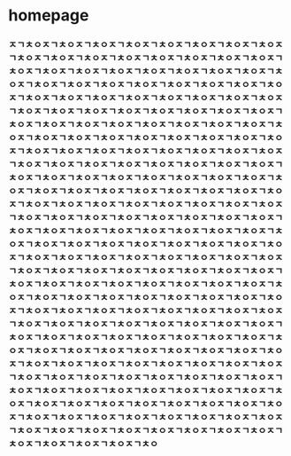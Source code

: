 # homepage
### ㅈㄱㅊㅇㅈㄱㅊㅇㅈㄱㅊㅇㅈㄱㅊㅇㅈㄱㅊㅇㅈㄱㅊㅇㅈㄱㅊㅇㅈㄱㅊㅇㅈㄱㅊㅇㅈㄱㅊㅇㅈㄱㅊㅇㅈㄱㅊㅇㅈㄱㅊㅇㅈㄱㅊㅇㅈㄱㅊㅇㅈㄱㅊㅇㅈㄱㅊㅇㅈㄱㅊㅇㅈㄱㅊㅇㅈㄱㅊㅇㅈㄱㅊㅇㅈㄱㅊㅇㅈㄱㅊㅇㅈㄱㅊㅇㅈㄱㅊㅇㅈㄱㅊㅇㅈㄱㅊㅇㅈㄱㅊㅇㅈㄱㅊㅇㅈㄱㅊㅇㅈㄱㅊㅇㅈㄱㅊㅇㅈㄱㅊㅇㅈㄱㅊㅇㅈㄱㅊㅇㅈㄱㅊㅇㅈㄱㅊㅇㅈㄱㅊㅇㅈㄱㅊㅇㅈㄱㅊㅇㅈㄱㅊㅇㅈㄱㅊㅇㅈㄱㅊㅇㅈㄱㅊㅇㅈㄱㅊㅇㅈㄱㅊㅇㅈㄱㅊㅇㅈㄱㅊㅇㅈㄱㅊㅇㅈㄱㅊㅇㅈㄱㅊㅇㅈㄱㅊㅇㅈㄱㅊㅇㅈㄱㅊㅇㅈㄱㅊㅇㅈㄱㅊㅇㅈㄱㅊㅇㅈㄱㅊㅇㅈㄱㅊㅇㅈㄱㅊㅇㅈㄱㅊㅇㅈㄱㅊㅇㅈㄱㅊㅇㅈㄱㅊㅇㅈㄱㅊㅇㅈㄱㅊㅇㅈㄱㅊㅇㅈㄱㅊㅇㅈㄱㅊㅇㅈㄱㅊㅇㅈㄱㅊㅇㅈㄱㅊㅇㅈㄱㅊㅇㅈㄱㅊㅇㅈㄱㅊㅇㅈㄱㅊㅇㅈㄱㅊㅇㅈㄱㅊㅇㅈㄱㅊㅇㅈㄱㅊㅇㅈㄱㅊㅇㅈㄱㅊㅇㅈㄱㅊㅇㅈㄱㅊㅇㅈㄱㅊㅇㅈㄱㅊㅇㅈㄱㅊㅇㅈㄱㅊㅇㅈㄱㅊㅇㅈㄱㅊㅇㅈㄱㅊㅇㅈㄱㅊㅇㅈㄱㅊㅇㅈㄱㅊㅇㅈㄱㅊㅇㅈㄱㅊㅇㅈㄱㅊㅇㅈㄱㅊㅇㅈㄱㅊㅇㅈㄱㅊㅇㅈㄱㅊㅇㅈㄱㅊㅇㅈㄱㅊㅇㅈㄱㅊㅇㅈㄱㅊㅇㅈㄱㅊㅇㅈㄱㅊㅇㅈㄱㅊㅇㅈㄱㅊㅇㅈㄱㅊㅇㅈㄱㅊㅇㅈㄱㅊㅇㅈㄱㅊㅇㅈㄱㅊㅇㅈㄱㅊㅇㅈㄱㅊㅇㅈㄱㅊㅇㅈㄱㅊㅇㅈㄱㅊㅇㅈㄱㅊㅇㅈㄱㅊㅇㅈㄱㅊㅇㅈㄱㅊㅇㅈㄱㅊㅇㅈㄱㅊㅇㅈㄱㅊㅇㅈㄱㅊㅇㅈㄱㅊㅇㅈㄱㅊㅇㅈㄱㅊㅇㅈㄱㅊㅇㅈㄱㅊㅇㅈㄱㅊㅇㅈㄱㅊㅇㅈㄱㅊㅇㅈㄱㅊㅇㅈㄱㅊㅇㅈㄱㅊㅇㅈㄱㅊㅇㅈㄱㅊㅇㅈㄱㅊㅇㅈㄱㅊㅇㅈㄱㅊㅇㅈㄱㅊㅇㅈㄱㅊㅇㅈㄱㅊㅇㅈㄱㅊㅇㅈㄱㅊㅇㅈㄱㅊㅇㅈㄱㅊㅇㅈㄱㅊㅇㅈㄱㅊㅇㅈㄱㅊㅇㅈㄱㅊㅇㅈㄱㅊㅇㅈㄱㅊㅇㅈㄱㅊㅇㅈㄱㅊㅇㅈㄱㅊㅇㅈㄱㅊㅇㅈㄱㅊㅇㅈㄱㅊㅇㅈㄱㅊㅇㅈㄱㅊㅇㅈㄱㅊㅇㅈㄱㅊㅇㅈㄱㅊㅇㅈㄱㅊㅇㅈㄱㅊㅇㅈㄱㅊㅇㅈㄱㅊㅇㅈㄱㅊㅇㅈㄱㅊㅇㅈㄱㅊㅇㅈㄱㅊㅇㅈㄱㅊㅇㅈㄱㅊㅇㅈㄱㅊㅇㅈㄱㅊㅇㅈㄱㅊㅇㅈㄱㅊㅇㅈㄱㅊㅇㅈㄱㅊㅇㅈㄱㅊㅇㅈㄱㅊㅇㅈㄱㅊㅇㅈㄱㅊㅇㅈㄱㅊㅇㅈㄱㅊㅇㅈㄱㅊㅇㅈㄱㅊㅇㅈㄱㅊㅇㅈㄱㅊㅇㅈㄱㅊㅇㅈㄱㅊㅇㅈㄱㅊㅇㅈㄱㅊㅇㅈㄱㅊㅇㅈㄱㅊㅇㅈㄱㅊㅇㅈㄱㅊㅇㅈㄱㅊㅇㅈㄱㅊㅇㅈㄱㅊㅇㅈㄱㅊㅇㅈㄱㅊㅇㅈㄱㅊㅇㅈㄱㅊㅇㅈㄱㅊㅇㅈㄱㅊㅇㅈㄱㅊㅇㅈㄱㅊㅇㅈㄱㅊㅇㅈㄱㅊㅇㅈㄱㅊㅇㅈㄱㅊㅇㅈㄱㅊㅇㅈㄱㅊㅇㅈㄱㅊㅇㅈㄱㅊㅇㅈㄱㅊㅇㅈㄱㅊㅇㅈㄱㅊㅇㅈㄱㅊㅇㅈㄱㅊㅇㅈㄱㅊㅇㅈㄱㅊㅇㅈㄱㅊㅇㅈㄱㅊㅇㅈㄱㅊㅇㅈㄱㅊㅇㅈㄱㅊㅇㅈㄱㅊㅇㅈㄱㅊㅇㅈㄱㅊㅇㅈㄱㅊㅇㅈㄱㅊㅇㅈㄱㅊㅇㅈㄱㅊㅇㅈㄱㅊㅇㅈㄱㅊㅇㅈㄱㅊㅇㅈㄱㅊㅇㅈㄱㅊㅇㅈㄱㅊㅇㅈㄱㅊㅇㅈㄱㅊㅇㅈㄱㅊㅇㅈㄱㅊㅇㅈㄱㅊㅇㅈㄱㅊㅇㅈㄱㅊㅇ
